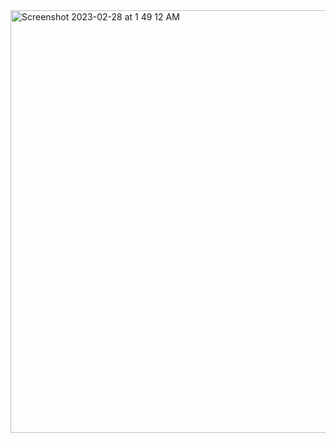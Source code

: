 <img width="676" alt="Screenshot 2023-02-28 at 1 49 12 AM" src="https://user-images.githubusercontent.com/43849911/221675524-e9595198-ca1c-4a92-ac1a-ef151fde6317.png">
